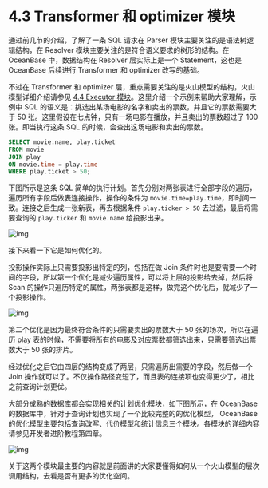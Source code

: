 # 4.3 Transformer 和 optimizer 模块

通过前几节的介绍，了解了一条 SQL 请求在 Parser 模块主要关注的是语法树逻辑结构，在 Resolver 模块主要关注的是符合语义要求的树形的结构。在 OceanBase 中，数据结构在 Resolver 层实际上是一个 Statement，这也是 OceanBase 后续进行 Transformer 和 optimizer 改写的基础。

不过在 Transformer 和 optimizer 层，重点需要关注的是火山模型的结构，火山模型详细介绍请参见 [4.4 Executor 模块](5.executor.md)。这里介绍一个示例来帮助大家理解，示例中 SQL 的语义是：挑选出某场电影的名字和卖出的票数，并且它的票数需要大于 50 张。这里假设在七点钟，只有一场电影在播放，并且卖出的票数超过了 100 张。即当执行这条 SQL 的时候，会查出这场电影和卖出的票数。

```sql
SELECT movie.name, play.ticket
FROM movie
JOIN play
ON movie.time = play.time
WHERE play.ticket > 50;
```

下图所示是这条 SQL 简单的执行计划。首先分别对两张表进行全部字段的遍历，遍历所有字段后做表连接操作，操作的条件为 `movie.time=play.time`，即时间一致。连接之后生成一张新表，再去根据条件 `play.ticker > 50` 去过滤，最后将需要查询的 `play.ticker` 和 `movie.name` 给投影出来。

![img](https://obbusiness-private.oss-cn-shanghai.aliyuncs.com/doc/img/kernel-quickstart/V1.0.0/zh-CN/4.sql-engine/4.transformer-optimizer-01.png)

接下来看一下它是如何优化的。

投影操作实际上只需要投影出特定的列，包括在做 Join 条件时也是要需要一个时间的字段，所以第一个优化是减少遍历属性，可以将上层的投影给去掉，然后将 Scan 的操作只遍历特定的属性，两张表都是这样，做完这个优化后，就减少了一个投影操作。

![img](https://obbusiness-private.oss-cn-shanghai.aliyuncs.com/doc/img/kernel-quickstart/V1.0.0/zh-CN/4.sql-engine/4.transformer-optimizer-02.png)

第二个优化是因为最终符合条件的只需要卖出的票数大于 50 张的场次，所以在遍历 play 表的时候，不需要将所有的电影及对应票数都筛选出来，只需要筛选出票数大于 50 张的排片。

经过优化之后它由四层的结构变成了两层，只需遍历出需要的字段，然后做一个 Join 操作就可以了。不仅操作路径变短了，而且表的连接项也变得更少了，相比之前查询计划更优。

大部分成熟的数据库都会实现相关的计划优化模块，如下图所示，在 OceanBase 的数据库中，针对于查询计划也实现了一个比较完整的的优化模型， OceanBase 的优化模型主要包括查询改写、代价模型和统计信息三个模块。各模块的详细内容请参见开发者进阶教程第四章。

![img](https://obbusiness-private.oss-cn-shanghai.aliyuncs.com/doc/img/kernel-quickstart/V1.0.0/zh-CN/4.sql-engine/4.transformer-optimizer-03.png)

关于这两个模块最主要的内容就是前面讲的大家要懂得如何从一个火山模型的层次调用结构，去看是否有更多的优化空间。
